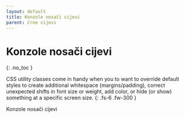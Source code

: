 ```yaml
---
layout: default
title: Konzole nosači cijevi
parent: Crne cijevi
---
```


# Konzole nosači cijevi
{: .no_toc }

CSS utility classes come in handy when you to want to override default styles to create additional whitespace (margins/padding), correct unexpected shifts in font size or weight, add color, or hide (or show) something at a specific screen size.
{: .fs-6 .fw-300 }

Konzole nosači cijevi